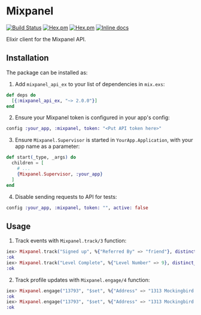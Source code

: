 # Mixpanel

[![Build Status](https://travis-ci.org/agevio/mixpanel_api_ex.svg?branch=master)](https://travis-ci.org/agevio/mixpanel_api_ex)
[![Hex.pm](https://img.shields.io/hexpm/v/mixpanel_api_ex.svg?style=flat-square)](https://hex.pm/packages/mixpanel_api_ex)
[![Hex.pm](https://img.shields.io/hexpm/dt/mixpanel_api_ex.svg?style=flat-square)](https://hex.pm/packages/mixpanel_api_ex)
[![Inline docs](http://inch-ci.org/github/agevio/mixpanel_api_ex.svg?branch=master&style=flat)](http://inch-ci.org/github/agevio/mixpanel_api_ex)

Elixir client for the Mixpanel API.

## Installation

The package can be installed as:

  1. Add `mixpanel_api_ex` to your list of dependencies in `mix.exs`:

  ```elixir
  def deps do
    [{:mixpanel_api_ex, "~> 2.0.0"}]
  end
  ```

  2. Ensure your Mixpanel token is configured in your app's config:
  ```elixir
  config :your_app, :mixpanel, token: "<Put API token here>"
  ```

  3. Ensure `Mixpanel.Supervisor` is started in `YourApp.Application`, with your app name as a parameter:

  ```elixir
  def start(_type, _args) do
    children = [
      # ...
      {Mixpanel.Supervisor, :your_app}
    ]
  end
  ```

  4. Disable sending requests to API for tests:
  ```elixir
  config :your_app, :mixpanel, token: "", active: false
  ```

## Usage

  1. Track events with `Mixpanel.track/3` function:

  ```elixir
  iex> Mixpanel.track("Signed up", %{"Referred By" => "friend"}, distinct_id: "13793")
  :ok
  iex> Mixpanel.track("Level Complete", %{"Level Number" => 9}, distinct_id: "13793", time: 1358208000, ip: "203.0.113.9")
  :ok
  ```

  2. Track profile updates with `Mixpanel.engage/4` function:

  ```elixir
  iex> Mixpanel.engage("13793", "$set", %{"Address" => "1313 Mockingbird Lane"}, ip: "123.123.123.123")
  :ok
  iex> Mixpanel.engage("13793", "$set", %{"Address" => "1313 Mockingbird Lane", "Birthday" => "1948-01-01"}, ip: "123.123.123.123")
  :ok
  ```
